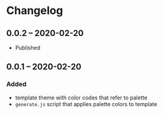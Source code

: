 # Changelog

## 0.0.2 – 2020-02-20
- Published

## 0.0.1 – 2020-02-20
### Added

- template theme with color codes that refer to palette
- `generate.js` script that applies palette colors to template
